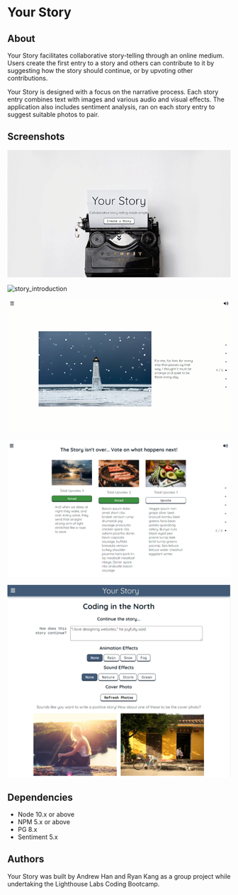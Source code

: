 # Your Story

## About
Your Story facilitates collaborative story-telling through an online medium. Users create the first entry to a story and others can contribute to it by suggesting how the story should continue, or by upvoting other contributions.

Your Story is designed with a focus on the narrative process. Each story entry combines text with images and various audio and visual effects. The application also includes sentiment analysis, ran on each story entry to suggest suitable photos to pair.

## Screenshots

![front_page](demo/front_page.gif)

![story_introduction](demo/story_introduction.gif)

![snow_effect](demo/snow_effect.gif)

![upvotes](demo/upvotes.png)

![create_contribution](demo/create_contribution.png)

## Dependencies

- Node 10.x or above
- NPM 5.x or above
- PG 8.x
- Sentiment 5.x

## Authors
Your Story was built by Andrew Han and Ryan Kang as a group project while undertaking the Lighthouse Labs Coding Bootcamp.
